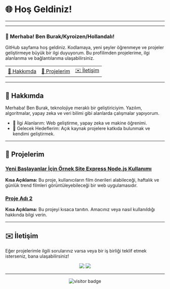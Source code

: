 # 🌐 Hoş Geldiniz!

---

---

### 👋 Merhaba! Ben Burak/Kyroizen/Hollandalı!
GitHub sayfama hoş geldiniz. Kodlamaya, yeni şeyler öğrenmeye ve projeler geliştirmeye büyük bir ilgi duyuyorum. Bu profilimden projelerime, ilgi alanlarıma ve bağlantılarıma ulaşabilirsiniz.

<div align="center">
    <table>
        <tr>
            <td><a href="#hakkimda">📜 Hakkımda</a></td>
            <td><a href="#projeler">📂 Projelerim</a></td>
            <td><a href="#iletisim">✉️ İletişim</a></td>
        </tr>
    </table>
</div>

---

<a name="hakkimda"></a>
## 📜 Hakkımda
Merhaba! Ben Burak, teknolojiye meraklı bir geliştiriciyim. Yazılım, algoritmalar, yapay zeka ve veri bilimi gibi alanlarda çalışmalar yapıyorum. 

- 🚀 İlgi Alanlarım: Web geliştirme, yapay zeka ve makine öğrenimi.
- 🎯 Gelecek Hedeflerim: Açık kaynak projelere katkıda bulunmak ve kendimi geliştirmek.

---

<a name="projeler"></a>
## 📂 Projelerim
### [Yeni Başlayanlar İçin Örnek Site Express Node.js Kullanımı ](https://github.com/BurakYx/FilmSitesi)
**Kısa Açıklama:** Bu proje, kullanıcıların film önerileri alabileceği, haftalık ve günlük trend filmleri görüntüleyebileceği bir web uygulamasıdır.

### [Proje Adı 2](https://github.com/kullaniciadi/proje2)
**Kısa Açıklama:** Bu projeyi kısaca tanıtın. Amacınız veya nasıl kullanıldığı hakkında bilgi verin.

---

<a name="iletisim"></a>
## ✉️ İletişim
Eğer projelerimle ilgili sorularınız varsa veya bir iş birliği teklif etmek isterseniz, bana ulaşabilirsiniz!

<div align="center">
    <a href="mailto:hollandali050@gmail.com"><img src="https://img.shields.io/badge/Email-Contact-blue?style=for-the-badge&logo=gmail&logoColor=white"/></a>
    <a href="https://github.com/BurakYx"><img src="https://img.shields.io/badge/GitHub-Follow-blue?style=for-the-badge&logo=github&logoColor=white"/></a>
</div>

---

<div align="center">
    <img src="https://visitor-badge.laobi.icu/badge?page_id=BurakYx.BurakYx" alt="visitor badge"/>
</div>
